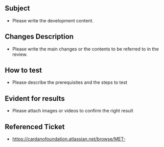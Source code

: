 ## Subject

- Please write the development content.

## Changes Description

- Please write the main changes or the contents to be referred to in the review.

## How to test

- Please describe the prerequisites and the steps to test

## Evident for results

- Please attach images or videos to confirm the right result

## Referenced Ticket

- https://cardanofoundation.atlassian.net/browse/MET-
